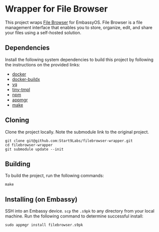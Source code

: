 # Wrapper for File Browser

This project wraps [File Browser](https://filebrowser.org) for EmbassyOS.
File Browser is a file management interface that enables you to store, organize, edit, and share your files using a self-hosted solution.

## Dependencies

Install the following system dependencies to build this project by following the instructions on the provided links:

- [docker](https://docs.docker.com/get-docker)
- [docker-buildx](https://docs.docker.com/buildx/working-with-buildx/)
- [yq](https://mikefarah.gitbook.io/yq)
- [tiny-tmpl](https://github.com/Start9Labs/templating-engine-rs.git)
- [npm](https://www.npmjs.com/get-npm)
- [appmgr](https://github.com/Start9Labs/appmgr)
- [make](https://www.gnu.org/software/make/)

## Cloning

Clone the project locally. Note the submodule link to the original project. 

```
git clone git@github.com:Start9Labs/filebrowser-wrapper.git
cd filebrowser-wrapper
git submodule update --init
```

## Building

To build the project, run the following commands:

```
make
```

## Installing (on Embassy)

SSH into an Embassy device.
`scp` the `.s9pk` to any directory from your local machine.
Run the following command to determine successful install:

```
sudo appmgr install filebrowser.s9pk
```
